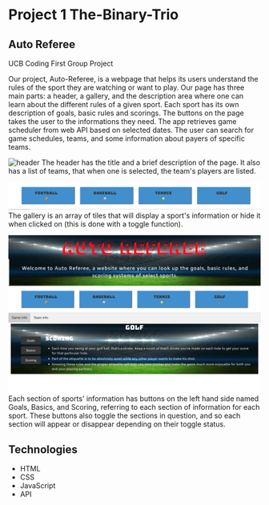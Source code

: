 # Project 1 The-Binary-Trio
## Auto Referee

UCB Coding First Group Project

Our project, Auto-Referee, is a webpage that helps its users understand the rules of the sport they are watching or want to play. Our page has three main parts: a header, a gallery, and the description area where one can learn about the different rules of a given sport. Each sport has its own description of goals, basic rules and scorings. The buttons on the page takes the user to the informations they need. The app retrieves game scheduler from web API based on selected dates.  The user can search for game schedules, teams, and some information about payers of specific teams. 

![header](./assets/images/header-image.png)
The header has the title and a brief description of the page. It also has a list of teams, that when one is selected, the team's players are listed. 

![tiles](./assets/images/Gallery-image.png)
The gallery is an array of tiles that will display a sport's information or hide it when clicked on (this is done with a toggle function). 

![sports_description](./assets/images/Golf-scoring.png)
Each section of sports' information has buttons on the left hand side named Goals, Basics, and Scoring, referring to each section of information for each sport. These buttons also toggle the sections in question, and so each section will appear or disappear depending on their toggle status.  

## Technologies

- HTML
- CSS
- JavaScript
- API
